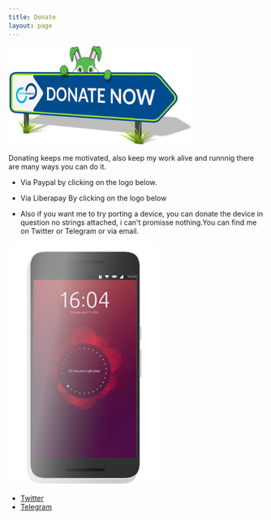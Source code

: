 ```yaml
---
title: Donate
layout: page
---
```

![Donate](https://github.com/rubencarneiro/rubencarneiro.io/blob/main/assets/images/donate/donate.gif?raw=true)

<p>Donating keeps me motivated, also keep my work alive and runnnig there are many ways you can do it.</p>

- Via Paypal by clicking on the logo below.
- Via Liberapay  By clicking on the logo below

- <p>Also if you want me to try porting a device, you can donate the device in question no strings attached, i can't promisse nothing.You can find me on Twitter or Telegram or via email.</p>


![Device](https://github.com/rubencarneiro/rubencarneiro.io/blob/main/assets/images/donate/device.png?raw=true?)


- <a href="https://twitter.com/rubenlcarneiro">Twitter</a>
- <a href="https://t.me/rubencarneiro">Telegram</a>



